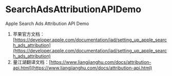 # SearchAdsAttributionAPIDemo
Apple Search Ads Attribution API Demo

1. 苹果官方文档：[https://developer.apple.com/documentation/iad/setting_up_apple_search_ads_attribution](https://developer.apple.com/documentation/iad/setting_up_apple_search_ads_attribution)
2. 量江湖翻译文档：[https://www.liangjianghu.com/docs/attribution-api.html](https://www.liangjianghu.com/docs/attribution-api.html)
